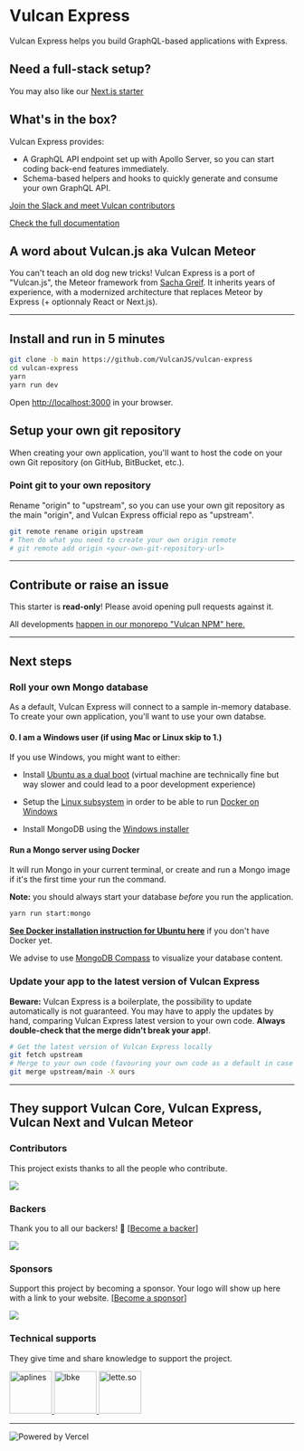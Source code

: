 

# Vulcan Express

Vulcan Express helps you build GraphQL-based applications with Express.

## Need a full-stack setup?

You may also like our [Next.js starter](https://vulcan-next.vercel.app/)

## What's in the box?

Vulcan Express provides:

- A GraphQL API endpoint set up with Apollo Server, so you can start coding back-end features immediately.
- Schema-based helpers and hooks to quickly generate and consume your own GraphQL API.

[Join the Slack and meet Vulcan contributors](http://slack.vulcanjs.org/)

[Check the full documentation](https://vulcan-docs.vercel.app)

## A word about Vulcan.js aka Vulcan Meteor

You can't teach an old dog new tricks! Vulcan Express is a port of "Vulcan.js", the Meteor framework from [Sacha Greif](https://sachagreif.com/). It inherits years of experience, with a modernized architecture that replaces Meteor by Express (+ optionnaly React or Next.js).

---

## Install and run in 5 minutes

```sh
git clone -b main https://github.com/VulcanJS/vulcan-express
cd vulcan-express
yarn
yarn run dev
```

Open [http://localhost:3000](http://localhost:3000) in your browser.

## Setup your own git repository

When creating your own application, you'll want to host the code on your own Git repository (on GitHub, BitBucket, etc.).

### Point git to your own repository

Rename "origin" to "upstream", so you can use your own git repository as the main "origin", and Vulcan Express official repo as "upstream".

```sh
git remote rename origin upstream
# Then do what you need to create your own origin remote
# git remote add origin <your-own-git-repository-url>
```

---

## Contribute or raise an issue

This starter is **read-only**! Please avoid opening pull requests against it.

All developments [happen in our monorepo "Vulcan NPM" here.](https://github.com/VulcanJS/vulcan-npm)

---

## Next steps

### Roll your own Mongo database

As a default, Vulcan Express will connect to a sample in-memory database.
To create your own application, you'll want to use your own databse.

#### 0. I am a Windows user (if using Mac or Linux skip to 1.)

If you use Windows, you might want to either:

- Install [Ubuntu as a dual boot](https://help.ubuntu.com/community/WindowsDualBoot) (virtual machine are technically fine but way slower and could lead to a poor development experience)
- Setup the [Linux subsystem](https://docs.microsoft.com/fr-fr/windows/wsl/install) in order to be able to run [Docker on Windows](https://docs.docker.com/desktop/windows/wsl/)

- Install MongoDB using the [Windows installer](https://docs.mongodb.com/manual/tutorial/install-mongodb-on-windows/)

#### Run a Mongo server using Docker

It will run Mongo in your current terminal, or create and run a Mongo image if it's the first time your run the command.

**Note:** you should always start your database *before* you run the application.

```sh
yarn run start:mongo
```

[**See Docker installation instruction for Ubuntu here**](https://docs.docker.com/engine/install/ubuntu/) if you don't have Docker yet.

We advise to use [MongoDB Compass](https://www.mongodb.com/try/download/compass) to visualize your database content.

### Update your app to the latest version of Vulcan Express

**Beware:** Vulcan Express is a boilerplate, the possibility to update automatically is not guaranteed. You may
have to apply the updates by hand, comparing Vulcan Express latest version to your own code. **Always double-check that the merge didn't break your app!**.

```sh
# Get the latest version of Vulcan Express locally
git fetch upstream
# Merge to your own code (favouring your own code as a default in case of conflict)
git merge upstream/main -X ours
```

---

## They support Vulcan Core, Vulcan Express, Vulcan Next and Vulcan Meteor

### Contributors

This project exists thanks to all the people who contribute.

<a href="https://github.com/VulcanJS/vulcan-npm/graphs/contributors"><img src="https://opencollective.com/vulcan/contributors.svg?width=890&button=false" /></a>

### Backers

Thank you to all our backers! 🙏 [[Become a backer](https://opencollective.com/vulcan#contribute)]

<a href="https://opencollective.com/vulcan#contributors" target="_blank"><img src="https://opencollective.com/vulcan/backers.svg?width=890"/></a>

### Sponsors

Support this project by becoming a sponsor. Your logo will show up here with a link to your website. [[Become a sponsor](https://opencollective.com/vulcan#contribute)]

<a href="https://opencollective.com/vulcan#contributors" target="_blank"><img src="https://opencollective.com/vulcan/sponsors.svg?width=890"/></a>

### Technical supports

They give time and share knowledge to support the project.

<a href="https://aplines.com" target="_blank" rel="noopener noreferrer">
<img src="https://aplines.com/wp-content/uploads/2020/06/logo-1.png" alt="aplines" height="75"/>
</a>
<a href="https://www.lbke.fr" target="_blank" rel="noopener noreferrer">
<img src="https://www.lbke.fr/img/logo-md.png" height="75" alt="lbke" />
</a>
<a href="https://letter.so/" target="_blank" rel="noopener noreferrer">
<img src="https://github.com/VulcanJS/vulcan-next/blob/devel/public/img/letter-96x96.png?raw=true" height="75" alt="lette.so" />
</a>

---

![Powered by Vercel](https://www.datocms-assets.com/31049/1618983297-powered-by-vercel.svg)
